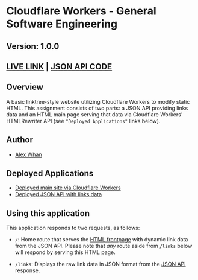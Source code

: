 # Cloudflare Workers - General Software Engineering

## Version: 1.0.0

## [LIVE LINK](https://general-engineering.alex-whan.workers.dev/) | [JSON API CODE](https://new-json-api.whana.workers.dev/)

## Overview

A basic linktree-style website utilizing Cloudflare Workers to modify static HTML. This assignment consists of two parts: a JSON API providing links data and an HTML main page serving that data via Cloudflare Workers' HTMLRewriter API (see `"Deployed Applications"` links below).

## Author

-   [Alex Whan](https://github.com/alex-whan)

## Deployed Applications

-   [Deployed main site via Cloudflare Workers](https://general-engineering.alex-whan.workers.dev/)
-   [Deployed JSON API with links data](https://new-json-api.whana.workers.dev/)

## Using this application

This application responds to two requests, as follows:

-   `/`: Home route that serves the [HTML frontpage](https://general-engineering.alex-whan.workers.dev/) with dynamic link data from the JSON API. Please note that _any_ route aside from `/links` below will respond by serving this HTML page.

-   `/links`: Displays the raw link data in JSON format from the [JSON API](https://new-json-api.whana.workers.dev/) response.
